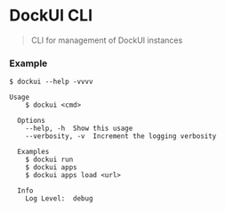 # DockUI CLI

> CLI for management of DockUI instances

### Example

```shell
$ dockui --help -vvvv

Usage
    $ dockui <cmd>

  Options
    --help, -h  Show this usage
    --verbosity, -v  Increment the logging verbosity

  Examples
    $ dockui run
    $ dockui apps
    $ dockui apps load <url>

  Info
    Log Level:  debug
```
